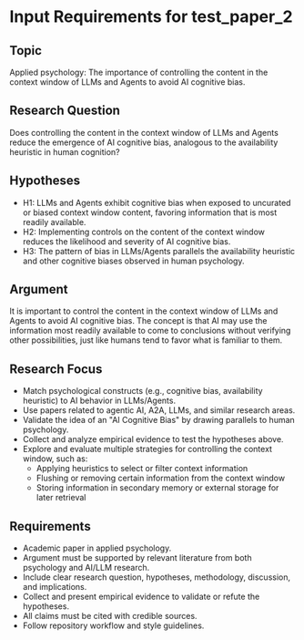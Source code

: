 # Input Requirements for test_paper_2

## Topic
Applied psychology: The importance of controlling the content in the context window of LLMs and Agents to avoid AI cognitive bias.

## Research Question
Does controlling the content in the context window of LLMs and Agents reduce the emergence of AI cognitive bias, analogous to the availability heuristic in human cognition?

## Hypotheses
- H1: LLMs and Agents exhibit cognitive bias when exposed to uncurated or biased context window content, favoring information that is most readily available.
- H2: Implementing controls on the content of the context window reduces the likelihood and severity of AI cognitive bias.
- H3: The pattern of bias in LLMs/Agents parallels the availability heuristic and other cognitive biases observed in human psychology.

## Argument
It is important to control the content in the context window of LLMs and Agents to avoid AI cognitive bias. The concept is that AI may use the information most readily available to come to conclusions without verifying other possibilities, just like humans tend to favor what is familiar to them.

## Research Focus
- Match psychological constructs (e.g., cognitive bias, availability heuristic) to AI behavior in LLMs/Agents.
- Use papers related to agentic AI, A2A, LLMs, and similar research areas.
- Validate the idea of an "AI Cognitive Bias" by drawing parallels to human psychology.
- Collect and analyze empirical evidence to test the hypotheses above.
- Explore and evaluate multiple strategies for controlling the context window, such as:
  - Applying heuristics to select or filter context information
  - Flushing or removing certain information from the context window
  - Storing information in secondary memory or external storage for later retrieval

## Requirements
- Academic paper in applied psychology.
- Argument must be supported by relevant literature from both psychology and AI/LLM research.
- Include clear research question, hypotheses, methodology, discussion, and implications.
- Collect and present empirical evidence to validate or refute the hypotheses.
- All claims must be cited with credible sources.
- Follow repository workflow and style guidelines.
